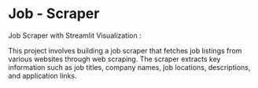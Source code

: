 # Job - Scraper
Job Scraper with Streamlit Visualization : 

This project involves building a job scraper that fetches job listings from various websites through web scraping. The scraper extracts key information such as job titles, company names, job locations, descriptions, and application links.
